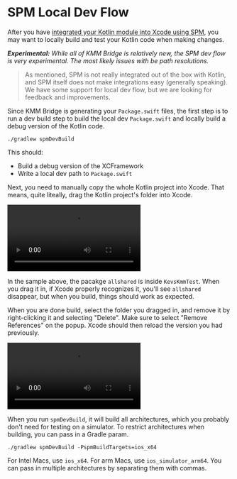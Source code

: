 # SPM Local Dev Flow

After you have [integrated your Kotlin module into Xcode using SPM](IOS_SPM.md), you may want to locally build and test your Kotlin code when making changes.

***Experimental:*** *While all of KMM Bridge is relatively new, the SPM dev flow is very experimental. The most likely issues with be path resolutions.*

> As mentioned, SPM is not really integrated out of the box with Kotlin, and SPM itself does not make integrations easy (generally speaking). We have some support for local dev flow, but we are looking for feedback and improvements.

Since KMM Bridge is generating your `Package.swift` files, the first step is to run a dev build step to build the local dev `Package.swift` and locally build a debug version of the Kotlin code.

```shell
./gradlew spmDevBuild
```

This should:

* Build a debug version of the XCFramework
* Write a local dev path to `Package.swift`

Next, you need to manually copy the whole Kotlin project into Xcode. That means, quite liteally, drag the Kotlin project's folder into Xcode.

<video src="dragspm.mp4"></video>

In the sample above, the pacakge `allshared` is inside `KevsKmmTest`. When you drag it in, if Xcode properly recognizes it, you'll see `allshared` disappear, but when you build, things should work as expected.

When you are done build, select the folder you dragged in, and remove it by right-clicking it and selecting "Delete". Make sure to select "Remove References" on the popup. Xcode should then reload the version you had previously.

<video src="removelocal.mp4"></video>

When you run `spmDevBuild`, it will build all architectures, which you probably don't need for testing on a simulator. To restrict architectures when building, you can pass in a Gradle param.

```shell
./gradlew spmDevBuild -PspmBuildTargets=ios_x64
```

For Intel Macs, use `ios_x64`. For arm Macs, use `ios_simulator_arm64`. You can pass in multiple architectures by separating them with commas.